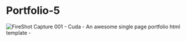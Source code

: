 # Portfolio-5
![FireShot Capture 001 - Cuda - An awesome single page portfolio html template - ](https://user-images.githubusercontent.com/47064496/80271628-b7594300-86e3-11ea-8ab5-be6f8c76cd24.png)
